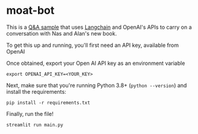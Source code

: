 # moat-bot

This is a [Q&A sample](https://python.langchain.com/en/latest/modules/chains/index_examples/vector_db_qa.html) that uses [Langchain](https://python.langchain.com/en/latest/) and OpenAI's APIs to carry on a conversation
with Nas and Alan's new book.

To get this up and running, you'll first need an API key, available from OpenAI 

Once obtained, export your Open AI API key as an environment variable

```
export OPENAI_API_KEY=<YOUR_KEY>
```

Next, make sure that you're running Python 3.8+ (`python --version`) and install the requirements: 

```
pip install -r requirements.txt
```

Finally, run the file! 

```
streamlit run main.py
```